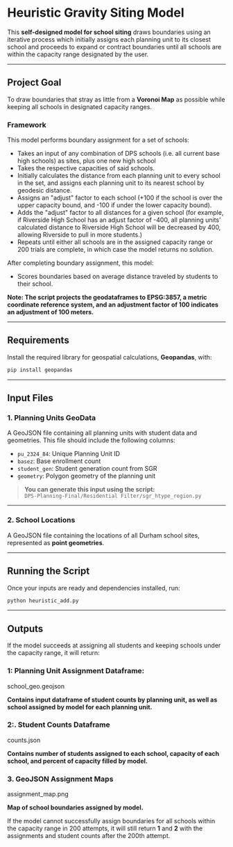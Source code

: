 # Heuristic Gravity Siting Model

This **self-designed model for school siting** draws boundaries using an iterative process which initially assigns each planning unit to its closest school and proceeds to expand or contract boundaries until all schools are within the capacity range designated by the user.

---

## Project Goal
To draw boundaries that stray as little from a **Voronoi Map** as possible while keeping all schools in designated capacity ranges. 

### Framework
This model performs boundary assignment for a set of schools:

- Takes an input of any combination of DPS schools (i.e. all current base high schools) as sites, plus one new high school
- Takes the respective capacities of said schools.
- Initially calculates the distance from each planning unit to every school in the set, and assigns each planning unit to its nearest school by geodesic distance.
- Assigns an "adjust" factor to each school (+100 if the school is over the upper capacity bound, and -100 if under the lower capacity bound).
- Adds the "adjust" factor to all distances for a given school (for example, if Riverside High School has an adjust factor of -400, all planning units' calculated distance to Riverside High School will be decreased by 400, allowing Riverside to pull in more students.)
- Repeats until either all schools are in the assigned capacity range or 200 trials are complete, in which case the model returns no solution.

After completing boundary assignment, this model:
- Scores boundaries based on average distance traveled by students to their school.

**Note: The script projects the geodataframes to EPSG:3857, a metric coordinate reference system, and an adjustment factor of 100 indicates an adjustment of 100 meters.**

---

## Requirements

Install the required library for geospatial calculations, **Geopandas**, with:

```bash
pip install geopandas
```

---

## Input Files

### 1. Planning Units GeoData

A GeoJSON file containing all planning units with student data and geometries. This file should include the following columns:

- `pu_2324_84`: Unique Planning Unit ID
- `basez`: Base enrollment count
- `student_gen`: Student generation count from SGR
- `geometry`: Polygon geometry of the planning unit

> **You can generate this input using the script:**  
> `DPS-Planning-Final/Residential Filter/sgr_htype_region.py`

---

### 2. School Locations

A GeoJSON file containing the locations of all Durham school sites, represented as **point geometries**. 


---

## Running the Script

Once your inputs are ready and dependencies installed, run:

```bash
python heuristic_add.py
```

---

## Outputs

If the model succeeds at assigning all students and keeping schools under the capacity range, it will return: 

### 1: Planning Unit Assignment Dataframe:
school_geo.geojson

**Contains input dataframe of student counts by planning unit, as well as school assigned by model for each planning unit.**

### 2:. Student Counts Dataframe

counts.json

**Contains number of students assigned to each school, capacity of each school, and percent of capacity filled by model.**

### 3. GeoJSON Assignment Maps

assignment_map.png

**Map of school boundaries assigned by model.**

If the model cannot successfully assign boundaries for all schools within the capacity range in 200 attempts, it will still return **1** and **2** with the assignments and student counts after the 200th attempt.


